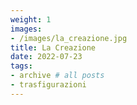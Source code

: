 ```yaml
---
weight: 1
images:
- /images/la_creazione.jpg
title: La Creazione
date: 2022-07-23
tags:
- archive # all posts
- trasfigurazioni
---
```

